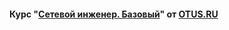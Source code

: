#### Курс "[Сетевой инженер. Базовый](https://otus.ru/lessons/setevoy-inzhener-basic/)" от [OTUS.RU](https://otus.ru/)
